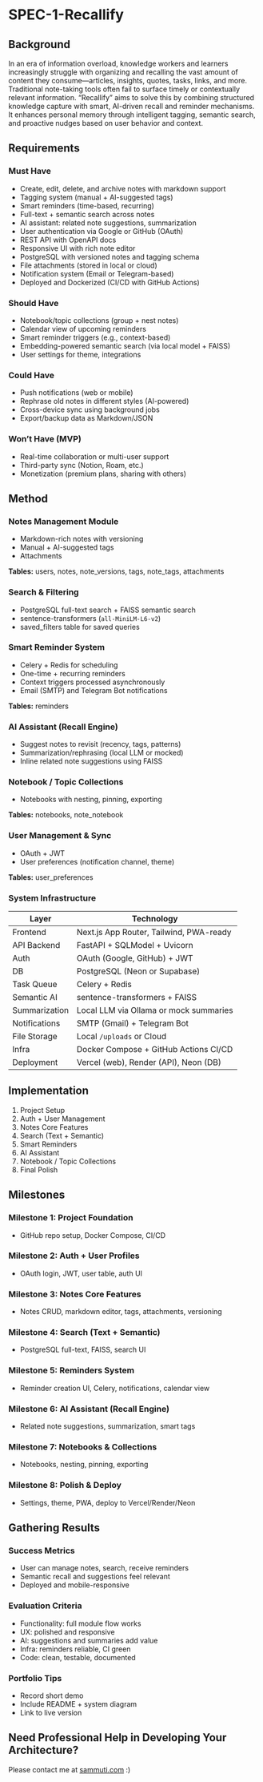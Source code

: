 # SPEC-1-Recallify

## Background

In an era of information overload, knowledge workers and learners increasingly struggle with organizing and recalling the vast amount of content they consume—articles, insights, quotes, tasks, links, and more. Traditional note-taking tools often fail to surface timely or contextually relevant information. “Recallify” aims to solve this by combining structured knowledge capture with smart, AI-driven recall and reminder mechanisms. It enhances personal memory through intelligent tagging, semantic search, and proactive nudges based on user behavior and context.

## Requirements

### Must Have
- Create, edit, delete, and archive notes with markdown support
- Tagging system (manual + AI-suggested tags)
- Smart reminders (time-based, recurring)
- Full-text + semantic search across notes
- AI assistant: related note suggestions, summarization
- User authentication via Google or GitHub (OAuth)
- REST API with OpenAPI docs
- Responsive UI with rich note editor
- PostgreSQL with versioned notes and tagging schema
- File attachments (stored in local or cloud)
- Notification system (Email or Telegram-based)
- Deployed and Dockerized (CI/CD with GitHub Actions)

### Should Have
- Notebook/topic collections (group + nest notes)
- Calendar view of upcoming reminders
- Smart reminder triggers (e.g., context-based)
- Embedding-powered semantic search (via local model + FAISS)
- User settings for theme, integrations

### Could Have
- Push notifications (web or mobile)
- Rephrase old notes in different styles (AI-powered)
- Cross-device sync using background jobs
- Export/backup data as Markdown/JSON

### Won’t Have (MVP)
- Real-time collaboration or multi-user support
- Third-party sync (Notion, Roam, etc.)
- Monetization (premium plans, sharing with others)

## Method

### Notes Management Module

- Markdown-rich notes with versioning
- Manual + AI-suggested tags
- Attachments

**Tables:** users, notes, note_versions, tags, note_tags, attachments

### Search & Filtering

- PostgreSQL full-text search + FAISS semantic search
- sentence-transformers (`all-MiniLM-L6-v2`)
- saved_filters table for saved queries

### Smart Reminder System

- Celery + Redis for scheduling
- One-time + recurring reminders
- Context triggers processed asynchronously
- Email (SMTP) and Telegram Bot notifications

**Tables:** reminders

### AI Assistant (Recall Engine)

- Suggest notes to revisit (recency, tags, patterns)
- Summarization/rephrasing (local LLM or mocked)
- Inline related note suggestions using FAISS

### Notebook / Topic Collections

- Notebooks with nesting, pinning, exporting

**Tables:** notebooks, note_notebook

### User Management & Sync

- OAuth + JWT
- User preferences (notification channel, theme)

**Tables:** user_preferences

### System Infrastructure

| Layer            | Technology                           |
|------------------|----------------------------------------|
| Frontend         | Next.js App Router, Tailwind, PWA-ready |
| API Backend      | FastAPI + SQLModel + Uvicorn           |
| Auth             | OAuth (Google, GitHub) + JWT           |
| DB               | PostgreSQL (Neon or Supabase)          |
| Task Queue       | Celery + Redis                         |
| Semantic AI      | sentence-transformers + FAISS          |
| Summarization    | Local LLM via Ollama or mock summaries |
| Notifications    | SMTP (Gmail) + Telegram Bot            |
| File Storage     | Local `/uploads` or Cloud              |
| Infra            | Docker Compose + GitHub Actions CI/CD  |
| Deployment       | Vercel (web), Render (API), Neon (DB)  |

## Implementation

1. Project Setup
2. Auth + User Management
3. Notes Core Features
4. Search (Text + Semantic)
5. Smart Reminders
6. AI Assistant
7. Notebook / Topic Collections
8. Final Polish

## Milestones

### Milestone 1: Project Foundation
- GitHub repo setup, Docker Compose, CI/CD

### Milestone 2: Auth + User Profiles
- OAuth login, JWT, user table, auth UI

### Milestone 3: Notes Core Features
- Notes CRUD, markdown editor, tags, attachments, versioning

### Milestone 4: Search (Text + Semantic)
- PostgreSQL full-text, FAISS, search UI

### Milestone 5: Reminders System
- Reminder creation UI, Celery, notifications, calendar view

### Milestone 6: AI Assistant (Recall Engine)
- Related note suggestions, summarization, smart tags

### Milestone 7: Notebooks & Collections
- Notebooks, nesting, pinning, exporting

### Milestone 8: Polish & Deploy
- Settings, theme, PWA, deploy to Vercel/Render/Neon

## Gathering Results

### Success Metrics
- User can manage notes, search, receive reminders
- Semantic recall and suggestions feel relevant
- Deployed and mobile-responsive

### Evaluation Criteria
- Functionality: full module flow works
- UX: polished and responsive
- AI: suggestions and summaries add value
- Infra: reminders reliable, CI green
- Code: clean, testable, documented

### Portfolio Tips
- Record short demo
- Include README + system diagram
- Link to live version

## Need Professional Help in Developing Your Architecture?

Please contact me at [sammuti.com](https://sammuti.com) :)

